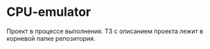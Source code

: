 # CPU-emulator

Проект в процессе выполнения. ТЗ с описанием проекта лежит в корневой папке репозитория.
